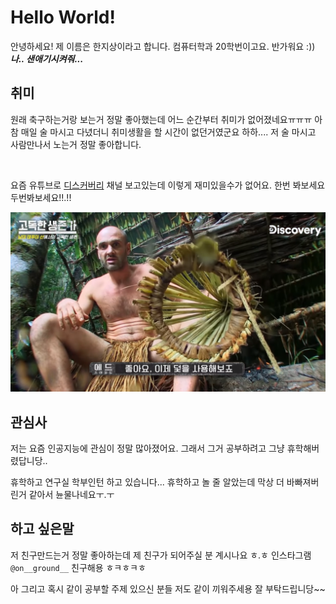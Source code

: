 # Hello World!
안녕하세요! 제 이름은 한지상이라고 합니다. 컴퓨터학과 20학번이고요. 반가워요 :))
***나.. 샌애기시켜줘...***

## 취미
원래 축구하는거랑 보는거 정말 좋아했는데 어느 순간부터 취미가 없어졌네요ㅠㅠㅠ 아참 매일 술 마시고 다녔더니 취미생활을 할 시간이 없던거였군요 하하.... 저 술 마시고 사람만나서 노는거 정말 좋아합니다. 

<br>

요즘 유튜브로 [디스커버리](https://www.youtube.com/channel/UCI6bxkc4WHwIHLis1Hg2jTw) 채널 보고있는데 이렇게 재미있을수가 없어요. 한번 봐보세요 두번봐보세요!!.!!

![](170af0a21b817fc3a.png)

## 관심사
저는 요즘 인공지능에 관심이 정말 많아졌어요. 그래서 그거 공부하려고 그냥 휴학해버렸답니당..

휴학하고 연구실 학부인턴 하고 있습니다... 휴학하고 놀 줄 알았는데 막상 더 바빠져버린거 같아서 뉸물나네요ㅜ.ㅜ

## 하고 싶은말
저 친구만드는거 정말 좋아하는데 제 친구가 되어주실 분 계시나요 ㅎ.ㅎ
인스타그램 `@on__ground__` 친구해용 ㅎㅋㅎㅋㅎ

아 그리고 혹시 같이 공부할 주제 있으신 분들 저도 같이 끼워주세용
잘 부탁드립니당~~  
